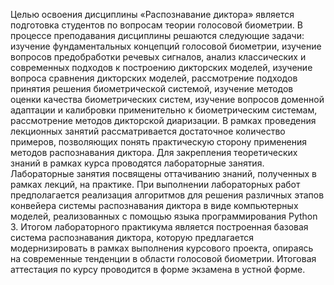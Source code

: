 Целью освоения дисциплины «Распознавание диктора» является подготовка студентов по вопросам теории голосовой биометрии.
В процессе преподавания дисциплины решаются следующие задачи: изучение фундаментальных концепций голосовой биометрии, изучение вопросов предобработки речевых сигналов, анализ классических и современных подходов к построению дикторских моделей, изучение вопроса сравнения дикторских моделей, рассмотрение подходов принятия решения биометрической системой, изучение методов оценки качества биометрических систем, изучение вопросов доменной адаптации и калибровки применительно к биометрическим системам, рассмотрение методов дикторской диаризации.
В рамках проведения лекционных занятий рассматривается достаточное количество примеров, позволяющих понять практическую сторону применения методов распознавания диктора. Для закрепления теоретических знаний в рамках курса проводятся лабораторные занятия. Лабораторные занятия посвящены оттачиванию знаний, полученных в рамках лекций, на практике. При выполнении лабораторных работ предполагается реализация алгоритмов для решения различных этапов конвейера системы распознавания диктора в виде компьютерных моделей, реализованных с помощью языка программирования Python 3. Итогом лабораторного практикума является построенная базовая система распознавания диктора, которую предлагается модернизировать в рамках выполнения курсового проекта, опираясь на современные тенденции в области голосовой биометрии.
Итоговая аттестация по курсу проводится в форме экзамена в устной форме.